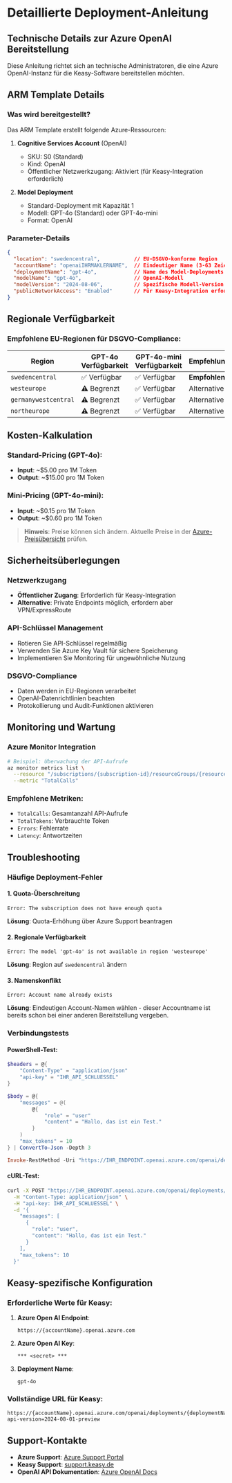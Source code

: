 # Detaillierte Deployment-Anleitung

## Technische Details zur Azure OpenAI Bereitstellung

Diese Anleitung richtet sich an technische Administratoren, die eine Azure OpenAI-Instanz für die Keasy-Software bereitstellen möchten.

## ARM Template Details

### Was wird bereitgestellt?

Das ARM Template erstellt folgende Azure-Ressourcen:

1. **Cognitive Services Account** (OpenAI)
   - SKU: S0 (Standard)
   - Kind: OpenAI
   - Öffentlicher Netzwerkzugang: Aktiviert (für Keasy-Integration erforderlich)

2. **Model Deployment**
   - Standard-Deployment mit Kapazität 1
   - Modell: GPT-4o (Standard) oder GPT-4o-mini
   - Format: OpenAI

### Parameter-Details

```json
{
  "location": "swedencentral",           // EU-DSGVO-konforme Region
  "accountName": "openaiIHRMAKLERNAME",  // Eindeutiger Name (3-63 Zeichen)
  "deploymentName": "gpt-4o",            // Name des Model-Deployments
  "modelName": "gpt-4o",                 // OpenAI-Modell
  "modelVersion": "2024-08-06",          // Spezifische Modell-Version
  "publicNetworkAccess": "Enabled"       // Für Keasy-Integration erforderlich
}
```

## Regionale Verfügbarkeit

### Empfohlene EU-Regionen für DSGVO-Compliance:

| Region | GPT-4o Verfügbarkeit | GPT-4o-mini Verfügbarkeit | Empfehlung |
|--------|---------------------|---------------------------|------------|
| `swedencentral` | ✅ Verfügbar | ✅ Verfügbar | **Empfohlen** |
| `westeurope` | ⚠️ Begrenzt | ✅ Verfügbar | Alternative |
| `germanywestcentral` | ⚠️ Begrenzt | ✅ Verfügbar | Alternative |
| `northeurope` | ⚠️ Begrenzt | ✅ Verfügbar | Alternative |

## Kosten-Kalkulation

### Standard-Pricing (GPT-4o):
- **Input**: ~$5.00 pro 1M Token
- **Output**: ~$15.00 pro 1M Token

### Mini-Pricing (GPT-4o-mini):
- **Input**: ~$0.15 pro 1M Token  
- **Output**: ~$0.60 pro 1M Token

> **Hinweis**: Preise können sich ändern. Aktuelle Preise in der [Azure-Preisübersicht](https://azure.microsoft.com/pricing/details/cognitive-services/openai-service/) prüfen.

## Sicherheitsüberlegungen

### Netzwerkzugang
- **Öffentlicher Zugang**: Erforderlich für Keasy-Integration
- **Alternative**: Private Endpoints möglich, erfordern aber VPN/ExpressRoute

### API-Schlüssel Management
- Rotieren Sie API-Schlüssel regelmäßig
- Verwenden Sie Azure Key Vault für sichere Speicherung
- Implementieren Sie Monitoring für ungewöhnliche Nutzung

### DSGVO-Compliance
- Daten werden in EU-Regionen verarbeitet
- OpenAI-Datenrichtlinien beachten
- Protokollierung und Audit-Funktionen aktivieren

## Monitoring und Wartung

### Azure Monitor Integration
```bash
# Beispiel: Überwachung der API-Aufrufe
az monitor metrics list \
  --resource "/subscriptions/{subscription-id}/resourceGroups/{resource-group}/providers/Microsoft.CognitiveServices/accounts/{account-name}" \
  --metric "TotalCalls"
```

### Empfohlene Metriken:
- `TotalCalls`: Gesamtanzahl API-Aufrufe
- `TotalTokens`: Verbrauchte Token
- `Errors`: Fehlerrate
- `Latency`: Antwortzeiten

## Troubleshooting

### Häufige Deployment-Fehler

#### 1. Quota-Überschreitung
```
Error: The subscription does not have enough quota
```
**Lösung**: Quota-Erhöhung über Azure Support beantragen

#### 2. Regionale Verfügbarkeit
```
Error: The model 'gpt-4o' is not available in region 'westeurope'
```
**Lösung**: Region auf `swedencentral` ändern

#### 3. Namenskonflikt
```
Error: Account name already exists
```
**Lösung**: Eindeutigen Account-Namen wählen - dieser Accountname ist bereits schon bei einer anderen Bereitstellung vergeben.

### Verbindungstests

#### PowerShell-Test:
```powershell
$headers = @{
    "Content-Type" = "application/json"
    "api-key" = "IHR_API_SCHLUESSEL"
}

$body = @{
    "messages" = @(
        @{
            "role" = "user"
            "content" = "Hallo, das ist ein Test."
        }
    )
    "max_tokens" = 10
} | ConvertTo-Json -Depth 3

Invoke-RestMethod -Uri "https://IHR_ENDPOINT.openai.azure.com/openai/deployments/IHR_DEPLOYMENT/chat/completions?api-version=2024-08-01-preview" -Method POST -Headers $headers -Body $body
```

#### cURL-Test:
```bash
curl -X POST "https://IHR_ENDPOINT.openai.azure.com/openai/deployments/IHR_DEPLOYMENT/chat/completions?api-version=2024-08-01-preview" \
  -H "Content-Type: application/json" \
  -H "api-key: IHR_API_SCHLUESSEL" \
  -d '{
    "messages": [
      {
        "role": "user",
        "content": "Hallo, das ist ein Test."
      }
    ],
    "max_tokens": 10
  }'
```

## Keasy-spezifische Konfiguration

### Erforderliche Werte für Keasy:

1. **Azure Open AI Endpoint**: 
   ```
   https://{accountName}.openai.azure.com
   ```

2. **Azure Open AI Key**: 
   ```
   *** <secret> ***
   ```

3. **Deployment Name**:
   ```
   gpt-4o
   ```

### Vollständige URL für Keasy:
```
https://{accountName}.openai.azure.com/openai/deployments/{deploymentName}/chat/completions?api-version=2024-08-01-preview
```

## Support-Kontakte

- **Azure Support**: [Azure Support Portal](https://portal.azure.com/#blade/Microsoft_Azure_Support/HelpAndSupportBlade)
- **Keasy Support**: [support.keasy.de](https://support.keasy.de/ticket/add)
- **OpenAI API Dokumentation**: [Azure OpenAI Docs](https://docs.microsoft.com/azure/cognitive-services/openai/)
